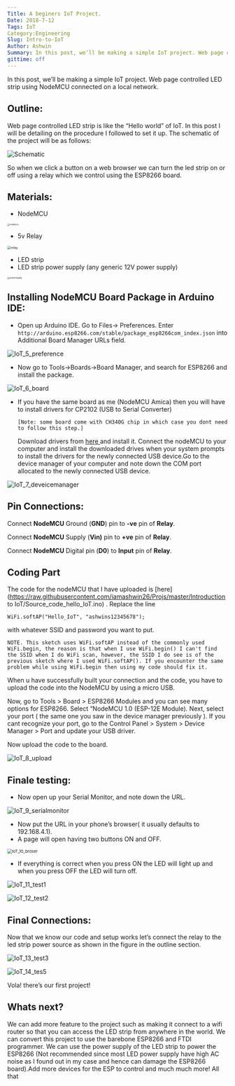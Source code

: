 ```yaml
---
Title: A beginers IoT Project.
Date: 2018-7-12
Tags: IoT
Category:Engineering
Slug: Intro-to-IoT
Author: Ashwin
Summary: In this post, we’ll be making a simple IoT project. Web page controlled LED strip using NodeMCU connected on a local network.
gittime: off
---
```


In this post, we’ll be making a simple IoT project. Web page controlled LED strip using NodeMCU connected on a local network.

## Outline:

Web page controlled LED strip is like the “Hello world” of IoT. In this post I will be detailing on the procedure I followed to set it up. The schematic of the project will be as follows:

![Schematic](.././images/IoT_1_schematic.jpg)

So when we click a button on a web browser we can turn the led strip on or off using a relay which we control using the ESP8266 board.

## Materials:

- NodeMCU

<img src=".././images/IoT_2_nodemcu.jpeg" alt="nodemcu" style="zoom: 33%;" />

- 5v Relay

<img src=".././images/IoT_3_relay.jpeg" alt="relay" style="zoom: 50%;" />

- LED strip
- LED strip power supply (any generic 12V power supply)

<img src=".././images/IoT_4_powersupply.jpeg" alt="powersupply" style="zoom:33%;" />





## Installing NodeMCU Board Package in Arduino IDE:

- Open up Arduino IDE. Go to Files-> Preferences. Enter `http://arduino.esp8266.com/stable/package_esp8266com_index.json` into Additional Board Manager URLs field.

![IoT_5_preference](../images/IoT_5_preference.jpg)

- Now go to Tools->Boards->Board Manager, and search for ESP8266 and install the package.

![IoT_6_board](../images/IoT_6_board.jpg)

- If you have the same board as me (NodeMCU Amica) then you will have to install drivers for CP2102 (USB to Serial Converter)

  ```
  [Note: some board come with CH340G chip in which case you dont need to follow this step.]
  ```

  Download drivers from [here ](https://www.silabs.com/products/mcu/Pages/USBtoUARTBridgeVCPDrivers.aspx)and install it. Connect the nodeMCU to your computer and install the downloaded drives when your system prompts to install the drivers for the newly connected USB device.Go to the device manager of your computer and note down the COM port allocated to the newly connected USB device.

![IoT_7_deveicemanager](../images/IoT_7_deveicemanager.jpg)

## Pin Connections:

Connect **NodeMCU** Ground (**GND**) pin to **-ve** pin of **Relay**.

Connect **NodeMCU** Supply (**Vin)** pin to **+ve** pin of **Relay**.

Connect **NodeMCU** Digital pin (**D0**) to **Input** pin of **Relay**.

## Coding Part

The code for the nodeMCU that I have uploaded is [here](https://raw.githubusercontent.com/iamashwin26/Projs/master/Introduction to IoT/Source_code_hello_IoT.ino) . Replace the line

```
WiFi.softAP("Hello_IoT", "ashwins12345678");
```

with whatever SSID and password you want to put.

```
NOTE. This sketch uses WiFi.softAP instead of the commonly used WiFi.begin, the reason is that when I use WiFi.begin() I can't find the SSID when I do WiFi scan, however, the SSID I do see is of the previous sketch where I used WiFi.softAP(). If you encounter the same problem while using WiFi.begin then using my code should fix it.
```

When u have successfully built your connection and the code, you have to upload the code into the NodeMCU by using a micro USB.

Now, go to Tools > Board > ESP8266 Modules and you can see many options for ESP8266. Select “NodeMCU 1.0 (ESP-12E Module). Next, select your port ( the same one you saw in the device manager previously ). If you cant recognize your port, go to the Control Panel > System > Device Manager > Port and update your USB driver.

Now upload the code to the board.

![IoT_8_upload](../images/IoT_8_upload.jpg)



## Finale testing:

- Now open up your Serial Monitor, and note down the URL.

![IoT_9_serialmonitor](../images/IoT_9_serialmonitor.jpg)

- Now put the URL in your phone’s browser( it usually defaults to 192.168.4.1).
- A page will open having two buttons ON and OFF.

<img src="../images/IoT_10_broser.jpeg" alt="IoT_10_broser" style="zoom:67%;" />

- If everything is correct when you press ON the LED will light up and when you press OFF the LED will turn off.

![IoT_11_test1](../images/IoT_11_test1.gif)

![IoT_12_test2](../images/IoT_12_test2.gif)

## Final Connections:

Now that we know our code and setup works let’s connect the relay to the led strip power source as shown in the figure in the outline section.

![IoT_13_test3](../images/IoT_13_test3.gif)

![IoT_14_tes5](../images/IoT_14_tes5.gif)

 

Vola! there’s our first project!

## Whats next?

We can add more feature to the project such as making it connect to a wifi router so that you can access the LED strip from anywhere in the world. We can convert this project to use the barebone ESP8266 and FTDI programmer. We can use the power supply of the LED strip to power the ESP8266 (Not recommended since most LED power supply have high AC noise as I found out in my case and hence can damage the ESP8266 board).Add more devices for the ESP to control and much much more! All that
